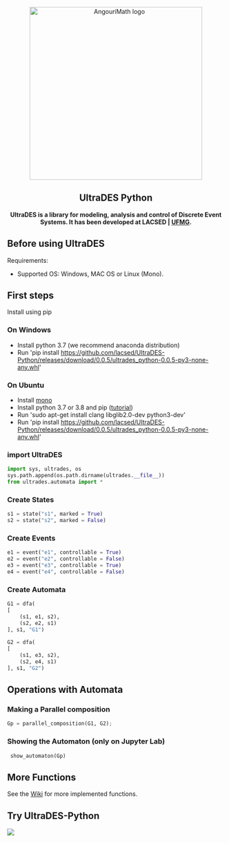 <p align="center">
  <a href="https://github.com/lacsed/UltraDES">
    <img src="http://lacsed.eng.ufmg.br/wp-content/uploads/2017/05/Logo_UltraDES_PNG_Internet-e1494353854950.png" alt="AngouriMath logo" width="400">
  </a>
</p>

<h2 align="center">UltraDES Python</h2>

<p align="center">
  <b>UltraDES is a library for modeling, analysis and control of Discrete Event Systems. It has been developed at LACSED | <a href="http://www.lacsed.eng.ufmg.br">UFMG</a>.</b> 
</p>

## Before using UltraDES

Requirements: 
- Supported OS: Windows, MAC OS or Linux (Mono).

## First steps

Install using pip

### On Windows

- Install python 3.7 (we recommend anaconda distribution)
- Run 'pip install https://github.com/lacsed/UltraDES-Python/releases/download/0.0.5/ultrades_python-0.0.5-py3-none-any.whl'

### On Ubuntu

- Install [mono](https://www.mono-project.com/download/stable/#download-lin)
- Install python 3.7 or 3.8 and pip ([tutorial](https://phoenixnap.com/kb/how-to-install-python-3-ubuntu))
- Run 'sudo apt-get install clang libglib2.0-dev python3-dev'
- Run 'pip install https://github.com/lacsed/UltraDES-Python/releases/download/0.0.5/ultrades_python-0.0.5-py3-none-any.whl'


### import UltraDES

```py
import sys, ultrades, os
sys.path.append(os.path.dirname(ultrades.__file__))
from ultrades.automata import *
```

### Create States

```py
s1 = state("s1", marked = True)
s2 = state("s2", marked = False)
```

### Create Events

```py
e1 = event("e1", controllable = True)
e2 = event("e2", controllable = False)
e3 = event("e3", controllable = True)
e4 = event("e4", controllable = False)
```

### Create Automata

```py
G1 = dfa(
[
    (s1, e1, s2), 
    (s2, e2, s1)
], s1, "G1")
  
G2 = dfa(
[
    (s1, e3, s2), 
    (s2, e4, s1)
], s1, "G2")
```

## Operations with Automata

### Making a Parallel composition

```py
Gp = parallel_composition(G1, G2); 
```

### Showing the Automaton (only on Jupyter Lab)

```py
 show_automaton(Gp)
 ```
 
 ## More Functions 
 
 See the [Wiki](https://github.com/lacsed/UltraDES-Python/wiki) for more implemented functions.
 
 ## Try UltraDES-Python
 
<a href="https://colab.research.google.com/drive/1g4vS4Yppzk8nzfzyO8Kna93LkOqxXYNc?usp=sharing"><img src="https://img.shields.io/static/v1?label=Go%20to&message=Colab%20NB&color=purple&style=for-the-badge"></a>
